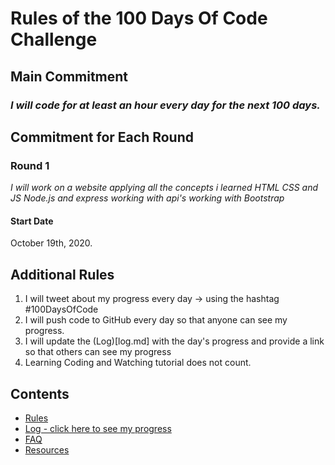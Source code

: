 # Rules of the 100 Days Of Code Challenge

## Main Commitment
### *I will code for at least an hour every day for the next 100 days.*

## Commitment for Each Round
### Round 1 
*I will work on a website applying all the concepts i learned*
*HTML CSS and JS*
*Node.js and express*
*working with api's*
*working with Bootstrap*

#### Start Date
October 19th, 2020.

## Additional Rules
1. I will tweet about my progress every day -> using the hashtag #100DaysOfCode
2. I will push code to GitHub every day so that anyone can see my progress.
3. I will update the (Log)[log.md] with the day's progress and provide a link so that others can see my progress
4. Learning Coding and Watching tutorial does not count.



## Contents
* [Rules](rules.md)
* [Log - click here to see my progress](log.md)
* [FAQ](FAQ.md)
* [Resources](resources.md)
